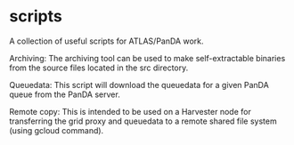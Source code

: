 # scripts
A collection of useful scripts for ATLAS/PanDA work.

Archiving:
The archiving tool can be used to make self-extractable binaries from the source files located in the src directory.

Queuedata:
This script will download the queuedata for a given PanDA queue from the PanDA server.

Remote copy:
This is intended to be used on a Harvester node for transferring the grid proxy and queuedata to a remote shared file system (using gcloud command).
